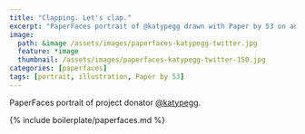 ```yaml
---
title: "Clapping. Let's clap."
excerpt: "PaperFaces portrait of @katypegg drawn with Paper by 53 on an iPad."
image: 
  path: &image /assets/images/paperfaces-katypegg-twitter.jpg 
  feature: *image
  thumbnail: /assets/images/paperfaces-katypegg-twitter-150.jpg
categories: [paperfaces]
tags: [portrait, illustration, Paper by 53]
---
```


PaperFaces portrait of project donator [@katypegg](https://twitter.com/katypegg).

{% include boilerplate/paperfaces.md %}
